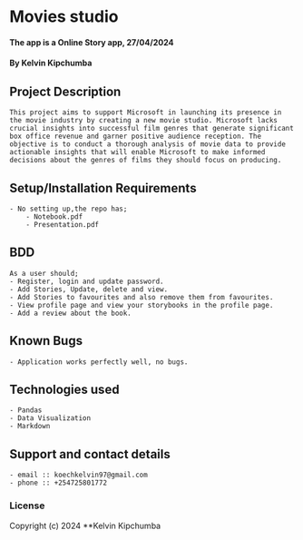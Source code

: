 # Movies studio
#### The app is a Online Story app, 27/04/2024
#### **By Kelvin Kipchumba**
## Project Description
    This project aims to support Microsoft in launching its presence in the movie industry by creating a new movie studio. Microsoft lacks crucial insights into successful film genres that generate significant box office revenue and garner positive audience reception. The objective is to conduct a thorough analysis of movie data to provide actionable insights that will enable Microsoft to make informed decisions about the genres of films they should focus on producing.
## Setup/Installation Requirements
    - No setting up,the repo has;
        - Notebook.pdf
        - Presentation.pdf

## BDD
    As a user should;
    - Register, login and update password.
    - Add Stories, Update, delete and view.
    - Add Stories to favourites and also remove them from favourites.
    - View profile page and view your storybooks in the profile page.
    - Add a review about the book.   
    

## Known Bugs
    - Application works perfectly well, no bugs.

## Technologies used
    - Pandas
    - Data Visualization
    - Markdown

## Support and contact details
    - email :: koechkelvin97@gmail.com
    - phone :: +254725801772

### License

Copyright (c) 2024 **Kelvin Kipchumba